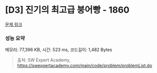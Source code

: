 # [D3] 진기의 최고급 붕어빵 - 1860 

[문제 링크](https://swexpertacademy.com/main/code/problem/problemDetail.do?contestProbId=AV5LsaaqDzYDFAXc) 

### 성능 요약

메모리: 77,396 KB, 시간: 523 ms, 코드길이: 1,482 Bytes



> 출처: SW Expert Academy, https://swexpertacademy.com/main/code/problem/problemList.do